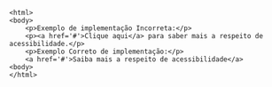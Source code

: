 <Code language='html'>
&lt;html&gt;
&lt;body&gt;
    &lt;p&gt;Exemplo de implementação Incorreta:&lt;/p&gt;
    &lt;p&gt;&lt;a href='#'&gt;Clique aqui&lt;/a&gt; para saber mais a respeito de acessibilidade.&lt;/p&gt;
    &lt;p&gt;Exemplo Correto de implementação:&lt;/p&gt;
    &lt;a href='#'&gt;Saiba mais a respeito de acessibilidade&lt;/a&gt;
&lt;body&gt;
&lt;/html&gt;
</Code>